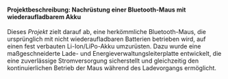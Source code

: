 #### Projektbeschreibung: Nachrüstung einer Bluetooth-Maus mit wiederaufladbarem Akku

Dieses *Projekt* zielt darauf ab, eine herkömmliche Bluetooth-Maus, die ursprünglich mit nicht wiederaufladbaren Batterien betrieben wird, auf einen fest verbauten Li-Ion/LiPo-Akku umzurüsten. Dazu wurde eine maßgeschneiderte Lade- und Energieverwaltungsleiterplatte entwickelt, die eine zuverlässige Stromversorgung sicherstellt und gleichzeitig den kontinuierlichen Betrieb der Maus während des Ladevorgangs ermöglicht.


